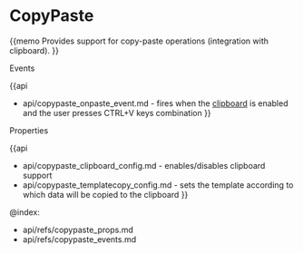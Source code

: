 CopyPaste 
=============


{{memo Provides support for copy-paste operations (integration with clipboard). }}





<div class='h2'>Events</div>


{{api
- api/copypaste_onpaste_event.md - fires when the <a href="api/copypaste_clipboard_config.md">clipboard</a> is enabled and the user presses CTRL+V keys combination
}}


<div class='h2'>Properties</div>

{{api
- api/copypaste_clipboard_config.md - enables/disables clipboard support
- api/copypaste_templatecopy_config.md - sets the template according to which data will be copied to the clipboard
}}





@index:
- api/refs/copypaste_props.md
- api/refs/copypaste_events.md

